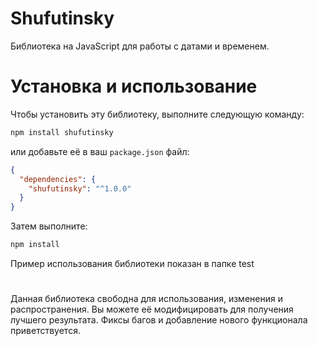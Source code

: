 # Shufutinsky
Библиотека на JavaScript для работы с датами и временем.
# Установка и использование
Чтобы установить эту библиотеку, выполните следующую команду:
```bash
npm install shufutinsky
```

или добавьте её в ваш `package.json` файл:

```json
{
  "dependencies": {
    "shufutinsky": "^1.0.0"
  }
}
```

Затем выполните:

```bash
npm install 
```

Пример использования библиотеки показан в папке test
#   
Данная библиотека свободна для использования, изменения и распространения. Вы можете её модифицировать для получения лучшего результата. Фиксы багов и добавление нового функционала приветствуется.
